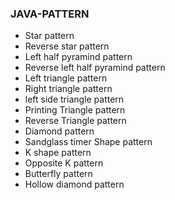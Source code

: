 ### JAVA-PATTERN                     
* Star pattern 
* Reverse star pattern
* Left half pyramind pattern
* Reverse left half pyramind pattern 
* Left triangle pattern
* Right triangle pattern
* left side triangle pattern
* Printing Triangle pattern
* Reverse Triangle pattern
* Diamond pattern
* Sandglass timer Shape pattern
* K shape pattern
* Opposite K pattern 
* Butterfly pattern  
* Hollow diamond pattern
     
 

  

  
  

  
 
  

  
